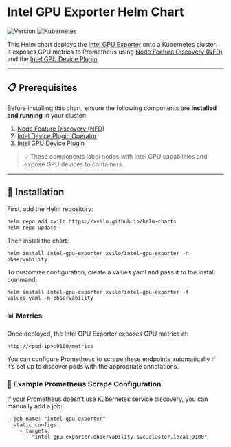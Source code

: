 # Intel GPU Exporter Helm Chart

![Version](https://img.shields.io/badge/helm--chart-intel--gpu--exporter-blue?style=flat-square)
![Kubernetes](https://img.shields.io/badge/kubernetes-v1.21%2B-blue?style=flat-square)

This Helm chart deploys the [Intel GPU Exporter](https://github.com/AndrewGolikov55/intel-gpu-exporter) onto a Kubernetes cluster.  
It exposes GPU metrics to Prometheus using [Node Feature Discovery (NFD)](https://github.com/kubernetes-sigs/node-feature-discovery) and the [Intel GPU Device Plugin](https://github.com/intel/intel-device-plugins-for-kubernetes).

---

## 📋 Prerequisites

Before installing this chart, ensure the following components are **installed and running** in your cluster:

1. [Node Feature Discovery (NFD)](https://github.com/kubernetes-sigs/node-feature-discovery)
2. [Intel Device Plugin Operator](https://github.com/intel/intel-device-plugins-for-kubernetes/tree/main/cmd/operator)
3. [Intel GPU Device Plugin](https://github.com/intel/intel-device-plugins-for-kubernetes/tree/main/cmd/gpu_plugin)

> 💡 These components label nodes with Intel GPU capabilities and expose GPU devices to containers.

---

## 🚀 Installation

First, add the Helm repository:

```bash
helm repo add xvilo https://xvilo.github.io/helm-charts
helm repo update
```

Then install the chart:
```
helm install intel-gpu-exporter xvilo/intel-gpu-exporter -n observability
```

To customize configuration, create a values.yaml and pass it to the install command:
```
helm install intel-gpu-exporter xvilo/intel-gpu-exporter -f values.yaml -n observability
```

### 📊 Metrics

Once deployed, the Intel GPU Exporter exposes GPU metrics at:

```
http://<pod-ip>:9100/metrics
```

You can configure Prometheus to scrape these endpoints automatically if it’s set up to discover pods with the appropriate annotations.


### 🧩 Example Prometheus Scrape Configuration

If your Prometheus doesn’t use Kubernetes service discovery, you can manually add a job:
```
- job_name: "intel-gpu-exporter"
  static_configs:
    - targets:
      - "intel-gpu-exporter.observability.svc.cluster.local:9100"
```
